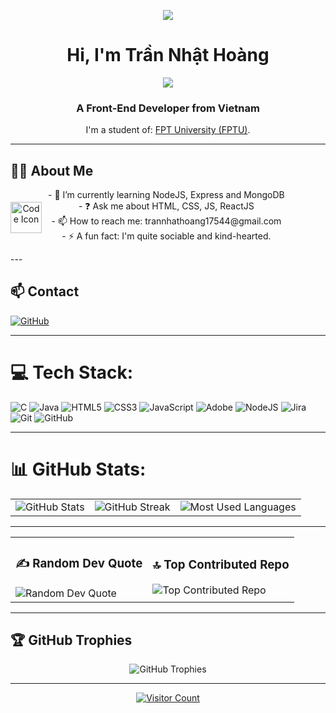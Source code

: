 <p align="center"><img src="https://topdev.vn/blog/wp-content/uploads/2023/02/front-end.png"/></p>
<h1 align="center">Hi, I'm Trần Nhật Hoàng</h1>
<p align="center"><img src="https://img.icons8.com/color/48/000000/vietnam-circular.png"/></p>
<h3 align="center">A Front-End Developer from Vietnam</h3>
<p align="center">I'm a student of: <a href="https://university.fpt.edu.vn/">FPT University (FPTU)</a>.</p>

---
## 👨‍💻 About Me
<p align="center" style="display: flex; align-items: center;">
  <img src="https://camo.githubusercontent.com/bfdfada0ba7230c3d2394d6f5dc3120188c8fba87be15946efcc68864b318d89/68747470733a2f2f63646e2e6472696262626c652e636f6d2f75736572732f313031393836342f73637265656e73686f74732f333037393039392f636f64656c6f6f702e676966" alt="Code Icon" style="width:50px;height:50px;margin-right:10px;"/>
  <span>
    - 🌱 I’m currently learning NodeJS, Express and MongoDB<br>
    - ❓ Ask me about HTML, CSS, JS, ReactJS<br>
    - 📫 How to reach me: trannhathoang17544@gmail.com<br>
    - ⚡ A fun fact: I'm quite sociable and kind-hearted.
  </span>
</p>
---

## 📫 Contact
<p align="left">
  <a href="https://github.com/HoangTranNhat"><img src="https://img.shields.io/badge/GitHub-HoangTranNhat-181717?style=plastic&logo=github&logoColor=white" alt="GitHub"/></a>
</p>

---

# 💻 Tech Stack:
<p align="left">
  <img src="https://img.shields.io/badge/c-%2300599C.svg?style=plastic&logo=c&logoColor=white" alt="C" />
  <img src="https://img.shields.io/badge/java-%23ED8B00.svg?style=plastic&logo=openjdk&logoColor=white" alt="Java" />
  <img src="https://img.shields.io/badge/html5-%23E34F26.svg?style=plastic&logo=html5&logoColor=white" alt="HTML5" />
  <img src="https://img.shields.io/badge/css3-%231572B6.svg?style=plastic&logo=css3&logoColor=white" alt="CSS3" />
  <img src="https://img.shields.io/badge/javascript-%23323330.svg?style=plastic&logo=javascript&logoColor=%23F7DF1E" alt="JavaScript" />
  <img src="https://img.shields.io/badge/adobe-%23FF0000.svg?style=plastic&logo=adobe&logoColor=white" alt="Adobe" />
  <img src="https://img.shields.io/badge/node.js-6DA55F?style=plastic&logo=node.js&logoColor=white" alt="NodeJS" />
  <img src="https://img.shields.io/badge/jira-%230A0FFF.svg?style=plastic&logo=jira&logoColor=white" alt="Jira" />
  <img src="https://img.shields.io/badge/git-%23F05033.svg?style=plastic&logo=git&logoColor=white" alt="Git" />
  <img src="https://img.shields.io/badge/github-%23121011.svg?style=plastic&logo=github&logoColor=white" alt="GitHub" />
</p>

---

# 📊 GitHub Stats:
<table style="width:100%">
  <tr>
    <td align="center">
      <img src="https://github-readme-stats.vercel.app/api?username=HoangTranNhat&theme=dark&hide_border=false&include_all_commits=false&count_private=false" alt="GitHub Stats" />
    </td>
    <td align="center">
      <img src="https://github-readme-streak-stats.herokuapp.com/?user=HoangTranNhat&theme=dark&hide_border=false" alt="GitHub Streak" />
    </td>
    <td align="center">
      <img src="https://github-readme-stats.vercel.app/api/top-langs/?username=HoangTranNhat&theme=dark&hide_border=false&include_all_commits=false&count_private=false&layout=compact" alt="Most Used Languages" />
    </td>
  </tr>
</table>

---

<table style="width:100%">
  <tr>
    <td>
      <h3 align="left">✍️ Random Dev Quote</h3>
      <img src="https://quotes-github-readme.vercel.app/api?type=vertical&theme=radical" alt="Random Dev Quote" />
    </td>
    <td>
      <h3 align="left">🔝 Top Contributed Repo</h3>
      <img src="https://github-contributor-stats.vercel.app/api?username=HoangTranNhat&limit=5&theme=dark&combine_all_yearly_contributions=true" alt="Top Contributed Repo" />
    </td>
  </tr>
</table>

---

## 🏆 GitHub Trophies
<p align="center">
  <img src="https://github-profile-trophy.vercel.app/?username=HoangTranNhat&theme=radical&no-frame=false&no-bg=true&margin-w=4" alt="GitHub Trophies" />
</p>

---

<p align="center">
  <a href="https://visitcount.itsvg.in">
    <img src="https://visitcount.itsvg.in/api?id=HoangTranNhat&icon=0&color=0" alt="Visitor Count" />
  </a>
</p>
